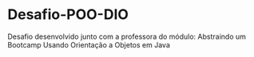 # Desafio-POO-DIO

Desafio desenvolvido junto com a professora do módulo:
Abstraindo um Bootcamp Usando Orientação a Objetos em Java
